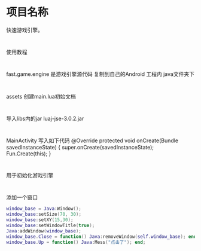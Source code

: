 # 项目名称
快速游戏引擎。
#
使用教程
#
fast.game.engine 是游戏引擎源代码 复制到自己的Android 工程内 java文件夹下
#
assets 创建main.lua初始文档
#
导入libs内的jar luaj-jse-3.0.2.jar
#
MainActivity 写入如下代码
@Override
protected void onCreate(Bundle savedInstanceState) {
super.onCreate(savedInstanceState);
Fun.Create(this);
}
#
用于初始化游戏引擎
#
添加一个窗口
```Lua
window_base = Java:Window();
window_base:setSize(70, 30);
window_base:setXY(15,30);
window_base:setWindowTitle(true);
Java:addWindow(window_base);
window_base.Close = function() Java:removeWindow(self.window_base); end;
window_base.Up = function() Java:Mess("点击了"); end;
```